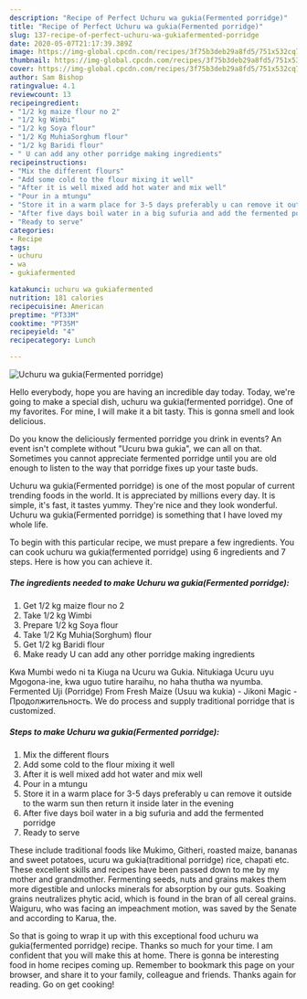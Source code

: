 ```yaml
---
description: "Recipe of Perfect Uchuru wa gukia(Fermented porridge)"
title: "Recipe of Perfect Uchuru wa gukia(Fermented porridge)"
slug: 137-recipe-of-perfect-uchuru-wa-gukiafermented-porridge
date: 2020-05-07T21:17:39.389Z
image: https://img-global.cpcdn.com/recipes/3f75b3deb29a8fd5/751x532cq70/uchuru-wa-gukiafermented-porridge-recipe-main-photo.jpg
thumbnail: https://img-global.cpcdn.com/recipes/3f75b3deb29a8fd5/751x532cq70/uchuru-wa-gukiafermented-porridge-recipe-main-photo.jpg
cover: https://img-global.cpcdn.com/recipes/3f75b3deb29a8fd5/751x532cq70/uchuru-wa-gukiafermented-porridge-recipe-main-photo.jpg
author: Sam Bishop
ratingvalue: 4.1
reviewcount: 13
recipeingredient:
- "1/2 kg maize flour no 2"
- "1/2 kg Wimbi"
- "1/2 kg Soya flour"
- "1/2 Kg MuhiaSorghum flour"
- "1/2 kg Baridi flour"
- " U can add any other porridge making ingredients"
recipeinstructions:
- "Mix the different flours"
- "Add some cold to the flour mixing it well"
- "After it is well mixed add hot water and mix well"
- "Pour in a mtungu"
- "Store it in a warm place for 3-5 days preferably u can remove it outside to the warm sun then return it inside later in the evening"
- "After five days boil water in a big sufuria and add the fermented porridge"
- "Ready to serve"
categories:
- Recipe
tags:
- uchuru
- wa
- gukiafermented

katakunci: uchuru wa gukiafermented 
nutrition: 181 calories
recipecuisine: American
preptime: "PT33M"
cooktime: "PT35M"
recipeyield: "4"
recipecategory: Lunch

---
```



![Uchuru wa gukia(Fermented porridge)](https://img-global.cpcdn.com/recipes/3f75b3deb29a8fd5/751x532cq70/uchuru-wa-gukiafermented-porridge-recipe-main-photo.jpg)

Hello everybody, hope you are having an incredible day today. Today, we're going to make a special dish, uchuru wa gukia(fermented porridge). One of my favorites. For mine, I will make it a bit tasty. This is gonna smell and look delicious.

Do you know the deliciously fermented porridge you drink in events? An event isn&#39;t complete without &#34;Ucuru bwa gukia&#34;, we can all on that. Sometimes you cannot appreciate fermented porridge until you are old enough to listen to the way that porridge fixes up your taste buds.

Uchuru wa gukia(Fermented porridge) is one of the most popular of current trending foods in the world. It is appreciated by millions every day. It is simple, it's fast, it tastes yummy. They're nice and they look wonderful. Uchuru wa gukia(Fermented porridge) is something that I have loved my whole life.


To begin with this particular recipe, we must prepare a few ingredients. You can cook uchuru wa gukia(fermented porridge) using 6 ingredients and 7 steps. Here is how you can achieve it.

##### The ingredients needed to make Uchuru wa gukia(Fermented porridge):

1. Get 1/2 kg maize flour no 2
1. Take 1/2 kg Wimbi
1. Prepare 1/2 kg Soya flour
1. Take 1/2 Kg Muhia(Sorghum) flour
1. Get 1/2 kg Baridi flour
1. Make ready  U can add any other porridge making ingredients


Kwa Mumbi wedo ni ta Kiuga na Ucuru wa Gukia. Nitukiaga Ucuru uyu Mgogona-ine, kwa uguo tutire haraihu, no haha thutha wa nyumba. Fermented Uji (Porridge) From Fresh Maize (Usuu wa kukia) - Jikoni Magic - Продолжительность. We do process and supply traditional porridge that is customized. 

##### Steps to make Uchuru wa gukia(Fermented porridge):

1. Mix the different flours
1. Add some cold to the flour mixing it well
1. After it is well mixed add hot water and mix well
1. Pour in a mtungu
1. Store it in a warm place for 3-5 days preferably u can remove it outside to the warm sun then return it inside later in the evening
1. After five days boil water in a big sufuria and add the fermented porridge
1. Ready to serve


These include traditional foods like Mukimo, Githeri, roasted maize, bananas and sweet potatoes, ucuru wa gukia(traditional porridge) rice, chapati etc. These excellent skills and recipes have been passed down to me by my mother and grandmother. Fermenting seeds, nuts and grains makes them more digestible and unlocks minerals for absorption by our guts. Soaking grains neutralizes phytic acid, which is found in the bran of all cereal grains. Waiguru, who was facing an impeachment motion, was saved by the Senate and according to Karua, the. 

So that is going to wrap it up with this exceptional food uchuru wa gukia(fermented porridge) recipe. Thanks so much for your time. I am confident that you will make this at home. There is gonna be interesting food in home recipes coming up. Remember to bookmark this page on your browser, and share it to your family, colleague and friends. Thanks again for reading. Go on get cooking!
